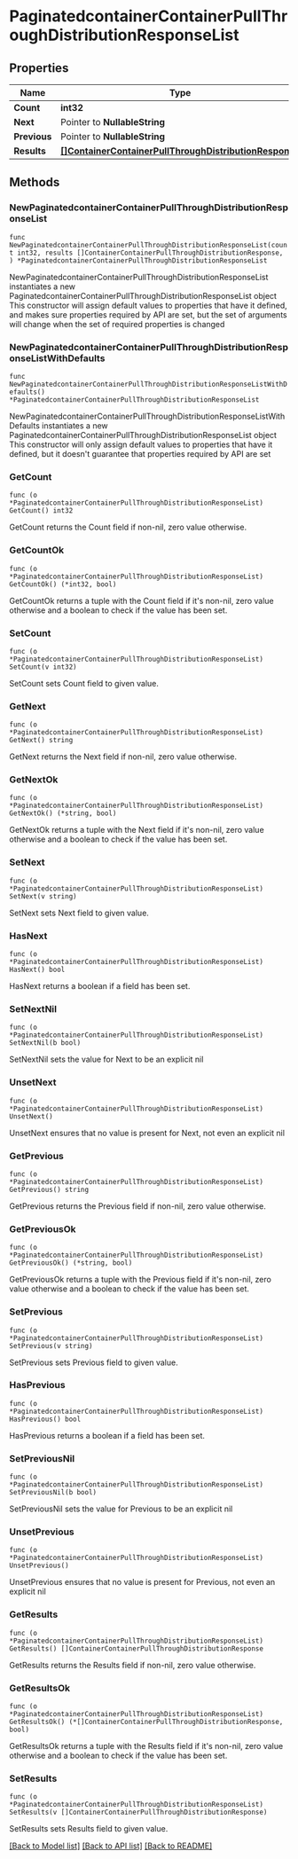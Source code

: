# PaginatedcontainerContainerPullThroughDistributionResponseList

## Properties

Name | Type | Description | Notes
------------ | ------------- | ------------- | -------------
**Count** | **int32** |  | 
**Next** | Pointer to **NullableString** |  | [optional] 
**Previous** | Pointer to **NullableString** |  | [optional] 
**Results** | [**[]ContainerContainerPullThroughDistributionResponse**](ContainerContainerPullThroughDistributionResponse.md) |  | 

## Methods

### NewPaginatedcontainerContainerPullThroughDistributionResponseList

`func NewPaginatedcontainerContainerPullThroughDistributionResponseList(count int32, results []ContainerContainerPullThroughDistributionResponse, ) *PaginatedcontainerContainerPullThroughDistributionResponseList`

NewPaginatedcontainerContainerPullThroughDistributionResponseList instantiates a new PaginatedcontainerContainerPullThroughDistributionResponseList object
This constructor will assign default values to properties that have it defined,
and makes sure properties required by API are set, but the set of arguments
will change when the set of required properties is changed

### NewPaginatedcontainerContainerPullThroughDistributionResponseListWithDefaults

`func NewPaginatedcontainerContainerPullThroughDistributionResponseListWithDefaults() *PaginatedcontainerContainerPullThroughDistributionResponseList`

NewPaginatedcontainerContainerPullThroughDistributionResponseListWithDefaults instantiates a new PaginatedcontainerContainerPullThroughDistributionResponseList object
This constructor will only assign default values to properties that have it defined,
but it doesn't guarantee that properties required by API are set

### GetCount

`func (o *PaginatedcontainerContainerPullThroughDistributionResponseList) GetCount() int32`

GetCount returns the Count field if non-nil, zero value otherwise.

### GetCountOk

`func (o *PaginatedcontainerContainerPullThroughDistributionResponseList) GetCountOk() (*int32, bool)`

GetCountOk returns a tuple with the Count field if it's non-nil, zero value otherwise
and a boolean to check if the value has been set.

### SetCount

`func (o *PaginatedcontainerContainerPullThroughDistributionResponseList) SetCount(v int32)`

SetCount sets Count field to given value.


### GetNext

`func (o *PaginatedcontainerContainerPullThroughDistributionResponseList) GetNext() string`

GetNext returns the Next field if non-nil, zero value otherwise.

### GetNextOk

`func (o *PaginatedcontainerContainerPullThroughDistributionResponseList) GetNextOk() (*string, bool)`

GetNextOk returns a tuple with the Next field if it's non-nil, zero value otherwise
and a boolean to check if the value has been set.

### SetNext

`func (o *PaginatedcontainerContainerPullThroughDistributionResponseList) SetNext(v string)`

SetNext sets Next field to given value.

### HasNext

`func (o *PaginatedcontainerContainerPullThroughDistributionResponseList) HasNext() bool`

HasNext returns a boolean if a field has been set.

### SetNextNil

`func (o *PaginatedcontainerContainerPullThroughDistributionResponseList) SetNextNil(b bool)`

 SetNextNil sets the value for Next to be an explicit nil

### UnsetNext
`func (o *PaginatedcontainerContainerPullThroughDistributionResponseList) UnsetNext()`

UnsetNext ensures that no value is present for Next, not even an explicit nil
### GetPrevious

`func (o *PaginatedcontainerContainerPullThroughDistributionResponseList) GetPrevious() string`

GetPrevious returns the Previous field if non-nil, zero value otherwise.

### GetPreviousOk

`func (o *PaginatedcontainerContainerPullThroughDistributionResponseList) GetPreviousOk() (*string, bool)`

GetPreviousOk returns a tuple with the Previous field if it's non-nil, zero value otherwise
and a boolean to check if the value has been set.

### SetPrevious

`func (o *PaginatedcontainerContainerPullThroughDistributionResponseList) SetPrevious(v string)`

SetPrevious sets Previous field to given value.

### HasPrevious

`func (o *PaginatedcontainerContainerPullThroughDistributionResponseList) HasPrevious() bool`

HasPrevious returns a boolean if a field has been set.

### SetPreviousNil

`func (o *PaginatedcontainerContainerPullThroughDistributionResponseList) SetPreviousNil(b bool)`

 SetPreviousNil sets the value for Previous to be an explicit nil

### UnsetPrevious
`func (o *PaginatedcontainerContainerPullThroughDistributionResponseList) UnsetPrevious()`

UnsetPrevious ensures that no value is present for Previous, not even an explicit nil
### GetResults

`func (o *PaginatedcontainerContainerPullThroughDistributionResponseList) GetResults() []ContainerContainerPullThroughDistributionResponse`

GetResults returns the Results field if non-nil, zero value otherwise.

### GetResultsOk

`func (o *PaginatedcontainerContainerPullThroughDistributionResponseList) GetResultsOk() (*[]ContainerContainerPullThroughDistributionResponse, bool)`

GetResultsOk returns a tuple with the Results field if it's non-nil, zero value otherwise
and a boolean to check if the value has been set.

### SetResults

`func (o *PaginatedcontainerContainerPullThroughDistributionResponseList) SetResults(v []ContainerContainerPullThroughDistributionResponse)`

SetResults sets Results field to given value.



[[Back to Model list]](../README.md#documentation-for-models) [[Back to API list]](../README.md#documentation-for-api-endpoints) [[Back to README]](../README.md)


